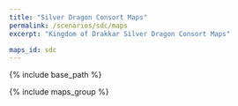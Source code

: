 ```yaml
---
title: "Silver Dragon Consort Maps"
permalink: /scenarios/sdc/maps
excerpt: "Kingdom of Drakkar Silver Dragon Consort Maps"

maps_id: sdc
---
```


{% include base_path %}

{% include maps_group %}
